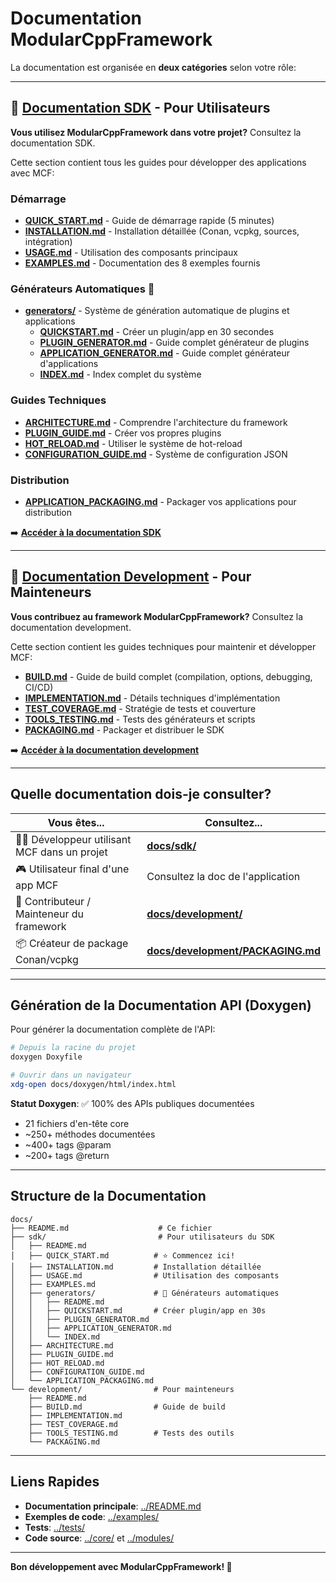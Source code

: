 # Documentation ModularCppFramework

La documentation est organisée en **deux catégories** selon votre rôle:

---

## 📘 [Documentation SDK](sdk/) - Pour Utilisateurs

**Vous utilisez ModularCppFramework dans votre projet?** Consultez la documentation SDK.

Cette section contient tous les guides pour développer des applications avec MCF:

### Démarrage
- [**QUICK_START.md**](sdk/QUICK_START.md) - Guide de démarrage rapide (5 minutes)
- [**INSTALLATION.md**](sdk/INSTALLATION.md) - Installation détaillée (Conan, vcpkg, sources, intégration)
- [**USAGE.md**](sdk/USAGE.md) - Utilisation des composants principaux
- [**EXAMPLES.md**](sdk/EXAMPLES.md) - Documentation des 8 exemples fournis

### Générateurs Automatiques 🚀
- [**generators/**](sdk/generators/) - Système de génération automatique de plugins et applications
  - [**QUICKSTART.md**](sdk/generators/QUICKSTART.md) - Créer un plugin/app en 30 secondes
  - [**PLUGIN_GENERATOR.md**](sdk/generators/PLUGIN_GENERATOR.md) - Guide complet générateur de plugins
  - [**APPLICATION_GENERATOR.md**](sdk/generators/APPLICATION_GENERATOR.md) - Guide complet générateur d'applications
  - [**INDEX.md**](sdk/generators/INDEX.md) - Index complet du système

### Guides Techniques
- [**ARCHITECTURE.md**](sdk/ARCHITECTURE.md) - Comprendre l'architecture du framework
- [**PLUGIN_GUIDE.md**](sdk/PLUGIN_GUIDE.md) - Créer vos propres plugins
- [**HOT_RELOAD.md**](sdk/HOT_RELOAD.md) - Utiliser le système de hot-reload
- [**CONFIGURATION_GUIDE.md**](sdk/CONFIGURATION_GUIDE.md) - Système de configuration JSON

### Distribution
- [**APPLICATION_PACKAGING.md**](sdk/APPLICATION_PACKAGING.md) - Packager vos applications pour distribution

➡️ **[Accéder à la documentation SDK](sdk/)**

---

## 🔧 [Documentation Development](development/) - Pour Mainteneurs

**Vous contribuez au framework ModularCppFramework?** Consultez la documentation development.

Cette section contient les guides techniques pour maintenir et développer MCF:

- [**BUILD.md**](development/BUILD.md) - Guide de build complet (compilation, options, debugging, CI/CD)
- [**IMPLEMENTATION.md**](development/IMPLEMENTATION.md) - Détails techniques d'implémentation
- [**TEST_COVERAGE.md**](development/TEST_COVERAGE.md) - Stratégie de tests et couverture
- [**TOOLS_TESTING.md**](development/TOOLS_TESTING.md) - Tests des générateurs et scripts
- [**PACKAGING.md**](development/PACKAGING.md) - Packager et distribuer le SDK

➡️ **[Accéder à la documentation development](development/)**

---

## Quelle documentation dois-je consulter?

| Vous êtes... | Consultez... |
|--------------|--------------|
| 👨‍💻 Développeur utilisant MCF dans un projet | [**docs/sdk/**](sdk/) |
| 🎮 Utilisateur final d'une app MCF | Consultez la doc de l'application |
| 🔧 Contributeur / Mainteneur du framework | [**docs/development/**](development/) |
| 📦 Créateur de package Conan/vcpkg | [**docs/development/PACKAGING.md**](development/PACKAGING.md) |

---

## Génération de la Documentation API (Doxygen)

Pour générer la documentation complète de l'API:

```bash
# Depuis la racine du projet
doxygen Doxyfile

# Ouvrir dans un navigateur
xdg-open docs/doxygen/html/index.html
```

**Statut Doxygen**: ✅ 100% des APIs publiques documentées
- 21 fichiers d'en-tête core
- ~250+ méthodes documentées
- ~400+ tags @param
- ~200+ tags @return

---

## Structure de la Documentation

```
docs/
├── README.md                    # Ce fichier
├── sdk/                         # Pour utilisateurs du SDK
│   ├── README.md
│   ├── QUICK_START.md          # ⭐ Commencez ici!
│   ├── INSTALLATION.md         # Installation détaillée
│   ├── USAGE.md                # Utilisation des composants
│   ├── EXAMPLES.md
│   ├── generators/             # 🚀 Générateurs automatiques
│   │   ├── README.md
│   │   ├── QUICKSTART.md       # Créer plugin/app en 30s
│   │   ├── PLUGIN_GENERATOR.md
│   │   ├── APPLICATION_GENERATOR.md
│   │   └── INDEX.md
│   ├── ARCHITECTURE.md
│   ├── PLUGIN_GUIDE.md
│   ├── HOT_RELOAD.md
│   ├── CONFIGURATION_GUIDE.md
│   └── APPLICATION_PACKAGING.md
└── development/                # Pour mainteneurs
    ├── README.md
    ├── BUILD.md                # Guide de build
    ├── IMPLEMENTATION.md
    ├── TEST_COVERAGE.md
    ├── TOOLS_TESTING.md        # Tests des outils
    └── PACKAGING.md
```

---

## Liens Rapides

- **Documentation principale**: [../README.md](../README.md)
- **Exemples de code**: [../examples/](../examples/)
- **Tests**: [../tests/](../tests/)
- **Code source**: [../core/](../core/) et [../modules/](../modules/)

---

**Bon développement avec ModularCppFramework! 🚀**
